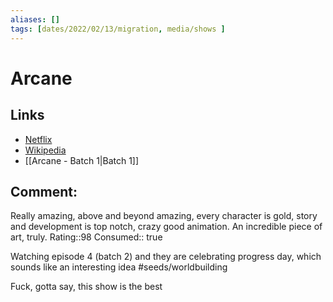 ```yaml
---
aliases: []
tags: [dates/2022/02/13/migration, media/shows ]
---
```

 
# Arcane
## Links
- [Netflix](https://www.netflix.com/watch/81446667?trackId=14183263)   
- [Wikipedia](https://en.wikipedia.org/wiki/Arcane_(TV_series))
- [[Arcane - Batch 1|Batch 1]]
## Comment:
Really amazing, above and beyond amazing, every character is gold, story and development is top notch, crazy good animation. An incredible piece of art, truly.
  Rating::98
	Consumed:: true
	
Watching episode 4 (batch 2)  and they are celebrating progress day, which sounds like an interesting idea #seeds/worldbuilding 

Fuck, gotta say, this show is the best